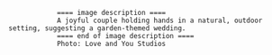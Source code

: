 
                ==== image description ====
                A joyful couple holding hands in a natural, outdoor setting, suggesting a garden-themed wedding.
                ==== end of image description ====
                Photo: Love and You Studios
